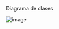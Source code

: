 Diagrama de clases

![image](https://github.com/user-attachments/assets/34702b16-3851-4d5c-81d6-f0d94dae72ab)
